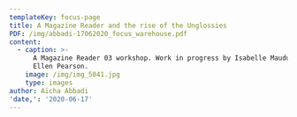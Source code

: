 ```yaml
---
templateKey: focus-page
title: A Magazine Reader and the rise of the Unglossies
PDF: /img/abbadi-17062020_focus_warehouse.pdf
content:
  - caption: >-
      A Magazine Reader 03 workshop. Work in progress by Isabelle Mauduit and
      Ellen Pearson.
    image: /img/img_5041.jpg
    type: images
author: Aïcha Abbadi
'date,': '2020-06-17'
---
```


